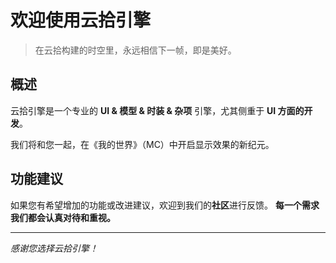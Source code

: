 # 欢迎使用云拾引擎

> 在云拾构建的时空里，永远相信下一帧，即是美好。

## 概述

云拾引擎是一个专业的 **UI & 模型 & 时装 & 杂项** 引擎，尤其侧重于 **UI 方面的开发**。

我们将和您一起，在《我的世界》（MC）中开启显示效果的新纪元。

## 功能建议

如果您有希望增加的功能或改进建议，欢迎到我们的**社区**进行反馈。
**每一个需求我们都会认真对待和重视。**

---
*感谢您选择云拾引擎！*